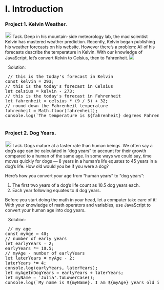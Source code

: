 <div align=left>
  <h1>I. Introduction</h1>
  </div>
 <div align=left>
  <h3>Project 1. Kelvin Weather.</h3>
  <p>
    <img src="https://cdn-icons-png.flaticon.com/512/3524/3524335.png" width=20 heigh=20>
    Task. Deep in his mountain-side meteorology lab, the mad scientist Kelvin has mastered weather prediction.
Recently, Kelvin began publishing his weather forecasts on his website. However there’s a problem: All of his forecasts describe the temperature in Kelvin.
With our knowledge of JavaScript, let’s convert Kelvin to Celsius, then to Fahrenheit.
<img src="https://content.codecademy.com/projects/introduction-to-javascript/learn-javascript-introduction/kelvin-weather/Kelvin%20Thermometers.svg">  
 <p>
   <img src="https://cdn-icons-png.flaticon.com/128/556/556690.png" width=10 heigh=10>Solution:</p> 
  <div class="highlight highlight-source-sql notranslate position-relative overflow-auto" dir=auto>
    <pre>
 // this is the today's forecast in Kelvin
const kelvin = 293;
// this is the today's forecast in Celsius
let celsius = kelvin - 273;
// this is the today's forecast in Fahrenheit
let fahrenheit = celsius * (9 / 5) + 32;
// round down the Fahrenheit temperature
fahrenheit = Math.floor(fahrenheit);
console.log(`The temperature is ${fahrenheit} degrees Fahrenheit.`);
    </pre>
  </div>

  <div align=left>
  <h3>Project 2. Dog Years.</h3>
  <p>
    <img src="https://cdn-icons-png.flaticon.com/512/3524/3524335.png" width=20 heigh=20>
    Task. Dogs mature at a faster rate than human beings. We often say a dog’s age can be calculated in “dog years” to account for their growth compared to a human of the same age. In some ways we could say, time moves quickly for dogs — 8 years in a human’s life equates to 45 years in a dog’s life. How old would you be if you were a dog?
    <p>Here’s how you convert your age from “human years” to “dog years”:</p>
<ol>
  <li>The first two years of a dog’s life count as 10.5 dog years each.</li>
  <li>Each year following equates to 4 dog years.</li>
    </ol>
<p>Before you start doing the math in your head, let a computer take care of it! With your knowledge of math operators and variables, use JavaScript to convert your human age into dog years.</p>
   <img src="https://cdn-icons-png.flaticon.com/128/556/556690.png" width=10 heigh=10>Solution:</p> 
  <div class="highlight highlight-source-sql notranslate position-relative overflow-auto" dir=auto>
    <pre>
 // my age
const myAge = 40;
// number of early years
let earlyYears = 2;
earlyYears *= 10.5;
// myAge - number of earlyYears
let laterYears = myAge - 2;
laterYears *= 4;
console.log(earlyYears, laterYears);
let myAgeInDogYears = earlyYears + laterYears;
let myName = 'Julia'.toLowerCase();
console.log(`My name is ${myName}. I am ${myAge} years old in human years which is ${myAgeInDogYears} years old in dog years.`);
    </pre>
  </div>
